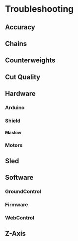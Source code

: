 # Troubleshooting

## Accuracy
## Chains
## Counterweights
## Cut Quality
## Hardware
### Arduino
### Shield
#### Maslow
### Motors
## Sled
## Software
### GroundControl
### Firmware
### WebControl
## Z-Axis
